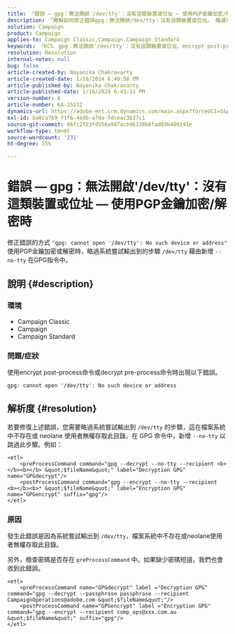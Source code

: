 ```yaml
---
title: 「錯誤 — gpg：無法開啟'/dev/tty'：沒有這類裝置或位址 — 使用PGP金鑰加密/解密時」
description: 「瞭解如何修正錯誤gpg：無法開啟/dev/tty：沒有這類裝置或位址。 略過系統嘗試輸出到/dev/tty的步驟。
solution: Campaign
product: Campaign
applies-to: Campaign Classic,Campaign,Campaign Standard
keywords: 「KCS、gpg：無法開啟'/dev/tty'：沒有這類裝置或位址、encrypt post-process命令、decrypt pre-process命令」
resolution: Resolution
internal-notes: null
bug: false
article-created-by: Nayanika Chakravarty
article-created-date: 1/16/2024 6:40:58 PM
article-published-by: Nayanika Chakravarty
article-published-date: 1/16/2024 6:43:11 PM
version-number: 6
article-number: KA-15132
dynamics-url: https://adobe-ent.crm.dynamics.com/main.aspx?forceUCI=1&pagetype=entityrecord&etn=knowledgearticle&id=3fdbbbc8-9eb4-ee11-a569-6045bd006a22
exl-id: ba0ca7b9-f1f6-4edb-a7da-fdceac3b37c1
source-git-commit: 46fc2f23fd556a987acb96338b6fad03b489141e
workflow-type: tm+mt
source-wordcount: '231'
ht-degree: 35%

---
```


# 錯誤 — gpg：無法開啟&#39;/dev/tty&#39;：沒有這類裝置或位址 — 使用PGP金鑰加密/解密時


修正錯誤的方式 `"gpg: cannot open '/dev/tty': No such device or address"` 使用PGP金鑰加密或解密時，略過系統嘗試輸出到的步驟 `/dev/tty` 藉由新增 `--no-tty`  在GPG指令中。

## 說明 {#description}


### <b>環境</b>

- Campaign Classic
- Campaign
- Campaign Standard




### <b>問題/症狀</b>

使用encrypt post-process命令或decrypt pre-process命令時出現以下錯誤。


```
gpg: cannot open '/dev/tty': No such device or address
```





## 解析度 {#resolution}


若要修復上述錯誤，您需要略過系統嘗試輸出到 `/dev/tty` 的步驟，這在檔案系統中不存在或 neolane 使用者無權存取此目錄。在 GPG 命令中，新增 `--no-tty` 以跳過此步驟。例如：


```
<etl>
    <preProcessCommand command="gpg --decrypt --no-tty --recipient <b></b><b></b> &quot;$fileName&quot;" label="Decryption GPG" name="GPGdecrypt"/>
    <postProcessCommand command="gpg --encrypt --no-tty --recipient <b></b><b>* &quot;$fileName&quot;" label="Encryption GPG" name="GPGencrypt" suffix="gpg"/>
</etl>
```


### 原因

發生此錯誤是因為系統嘗試輸出到 `/dev/tty`，檔案系統中不存在或neolane使用者無權存取此目錄。

另外，檢查密碼是否存在 `preProcessCommand` 中。如果缺少密碼短語，我們也會收到此錯誤。


```
<etl>
    <preProcessCommand name="GPGdecrypt" label ="Decryption GPG" command="gpg --decrypt --passphrase passphrase --recipient CampaignOperations@adobe.com &quot;$fileName&quot;"/>
    <postProcessCommand name="GPGencrypt" label ="Encryption GPG" command="gpg --encrypt --recipient comp_ops@xxx.com.au &quot;$fileName&quot;" suffix="gpg"/>
</etl>
```
